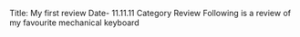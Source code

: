 Title: My first review
Date- 11.11.11
Category Review
Following is a review of my favourite mechanical keyboard
